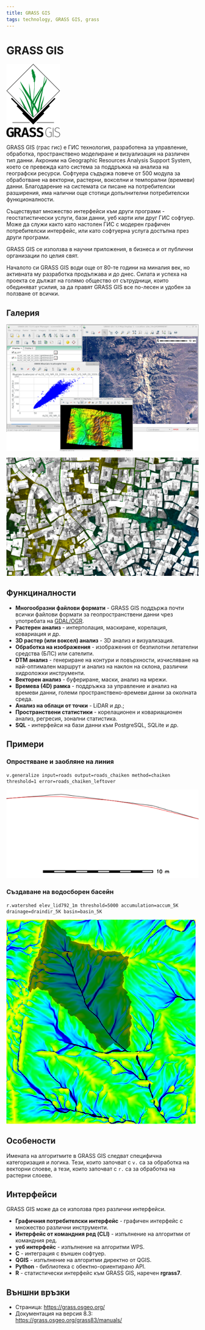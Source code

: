 ```yaml
---
title: GRASS GIS
tags: technology, GRASS GIS, grass
---
```


# GRASS GIS

![GRASS GIS лого](./img/grassgis_logo.svg)

GRASS GIS (грас гис) е ГИС технология, разработена за управление, обработка, пространствено моделиране и визуализация на различен тип данни.
Акроним на Geographic Resources Analysis Support System, което се превежда като система за поддръжка на анализа на географски ресурси.
Софтуера съдържа повече от 500 модула за обработване на векторни, растерни, вокселни и темпорални (времеви) данни.
Благодарение на системата си писане на потребителски разширения, има налични още стотици допълнителни потребителски функционалности.

Съществуват множество интерфейси към други програми - геостатистически услуги, бази данни, уеб карти или друг ГИС софтуер.
Може да служи както като настолен ГИС с модерен графичен потребителски интерфейс, или като софтуерна услуга достъпна през други програми.

GRASS GIS се използва в научни приложения, в бизнеса и от публични организации по целия свят.

Началото си GRASS GIS води още от 80-те години на миналия век, но активната му разработка продължава и до днес.
Силата и успеха на проекта се дължат на голямо общество от сътрудници, които обединяват усилия, за да правят GRASS GIS все по-лесен и удобен за ползване от всички.


## Галерия

![Графичен интерфейс на GRASS GIS](./img/grassgis_gui.png)

![Фотограметричен анализ с GRASS GIS](./img/grassgis_odm_surf_icw.png)


## Функциналности

- **Многообразни файлови формати** - GRASS GIS поддържа почти всички файлови формати за геопространствени данни чрез употребата на [GDAL/OGR](./gdal.md).
- **Растерен анализ** - интерполация, маскиране, корелация, ковариация и др.
- **3D растер (или воксел) анализ** - 3D анализ и визуализация.
- **Обработка на изображения** - изображения от безпилотни летателни средства (БЛС) или сателити.
- **DTM анализ** - генериране на контури и повърхности, изчисляване на най-оптимален маршрут и анализ на наклон на склона, различни хидроложки инструменти.
- **Векторен анализ** - буфериране, маски, анализ на мрежи.
- **Времева (4D) рамка** - поддръжка за управление и анализ на времеви данни, големи пространствено-времеви данни за околната среда.
- **Анализ на облаци от точки** - LiDAR и др.;
- **Пространствени статистики** - корелационен и ковариационен анализ, регресия, зонални статистика.
- **SQL** - интерфейси на бази данни към PostgreSQL, SQLite и др.


## Примери

### Опростяване и заобляне на линия

```
v.generalize input=roads output=roads_chaiken method=chaiken threshold=1 error=roads_chaiken_leftover
```

![Опростена и заоблена линия](./img/grassgis_v_generalize_smooth.png)


### Създаване на водосборен басейн

```
r.watershed elev_lid792_1m threshold=5000 accumulation=accum_5K drainage=draindir_5K basin=basin_5K
```

![Създаване на водосборен басейн](./img/grassgis_r_watershed.png)


## Особености

Имената на алгоритмите в GRASS GIS следват специфична категоризация и логика.
Тези, които започват с `v.` са за обработка на векторни слоеве, а тези, които започват с `r.` са за обработка на растерни слоеве.


## Интерфейси

GRASS GIS може да се използва през различни интерфейси.

- **Графичния потребителски интерфейс** - графичен интерфейс с множество различни инструменти.
- **Интерфейс от командния ред (CLI)** - изпълнение на алгоритми от командния ред.
- **уеб интерфейс** - изпълнение на алгоритми WPS.
- **C** - интеграция с външен софтуер.
- **QGIS** - изпълнение на алгоритми директно от QGIS.
- **Python** - библиотека с обектно-ориентирано API.
- **R** - статистически интерфейс към GRASS GIS, наречен **rgrass7**.


## Външни връзки

- Страница: https://grass.osgeo.org/
- Документация на версия 8.3: https://grass.osgeo.org/grass83/manuals/
